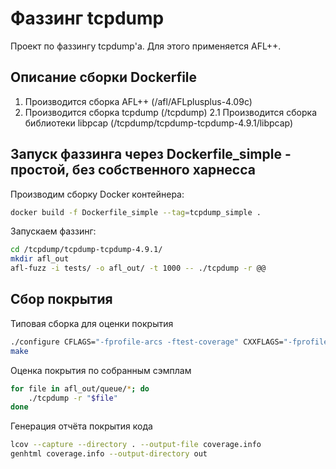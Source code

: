 # Фаззинг tcpdump

Проект по фаззингу tcpdump'a. Для этого применяется AFL++.


## Описание сборки Dockerfile

1. Производится сборка AFL++ (/afl/AFLplusplus-4.09c)
2. Производится сборка tcpdump (/tcpdump)
2.1 Производится сборка библиотеки libpcap (/tcpdump/tcpdump-tcpdump-4.9.1/libpcap) 



## Запуск фаззинга через Dockerfile_simple - простой, без собственного харнесса

Производим сборку Docker контейнера:
``` bash
docker build -f Dockerfile_simple --tag=tcpdump_simple .
```

Запускаем фаззинг:
``` bash
cd /tcpdump/tcpdump-tcpdump-4.9.1/
mkdir afl_out
afl-fuzz -i tests/ -o afl_out/ -t 1000 -- ./tcpdump -r @@
```


## Сбор покрытия
Типовая сборка для оценки покрытия
``` bash
./configure CFLAGS="-fprofile-arcs -ftest-coverage" CXXFLAGS="-fprofile-arcs -ftest-coverage"
make
```

Оценка покрытия по собранным сэмплам 
``` bash
for file in afl_out/queue/*; do
    ./tcpdump -r "$file"
done
```

Генерация отчёта покрытия кода
``` bash
lcov --capture --directory . --output-file coverage.info
genhtml coverage.info --output-directory out
```
